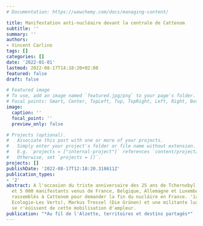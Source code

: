 ```yaml
---
# Documentation: https://wowchemy.com/docs/managing-content/

title: Manifestation anti-nucléaire devant la centrale de Cattenom
subtitle: ''
summary: ''
authors:
- Vincent Carlino
tags: []
categories: []
date: '2022-01-01'
lastmod: 2022-08-17T14:18:20+02:00
featured: false
draft: false

# Featured image
# To use, add an image named `featured.jpg/png` to your page's folder.
# Focal points: Smart, Center, TopLeft, Top, TopRight, Left, Right, BottomLeft, Bottom, BottomRight.
image:
  caption: ''
  focal_point: ''
  preview_only: false

# Projects (optional).
#   Associate this post with one or more of your projects.
#   Simply enter your project's folder or file name without extension.
#   E.g. `projects = ["internal-project"]` references `content/project/deep-learning/index.md`.
#   Otherwise, set `projects = []`.
projects: []
publishDate: '2022-08-17T12:18:20.318611Z'
publication_types:
- '2'
abstract: A l'occasion du triste anniversaire des 25 ans de Tchernobyl, entre 3 000
  et 5 000 manifestants venus de France, Belgique, Allemagne et Luxembourg se sont
  rassemblés à Cattenom pour demander la fin du nucláire en France. 'íane Romani (Europe
  Ecologie-Les Verts), Markus Tressel (Die Grünen) et une militante luxembourgeoise
  se r'eúissent de cette mobilisation d'ampleur.
publication: "*Au fil de l'Alzette, territoires et destins partagés*"
---
```


